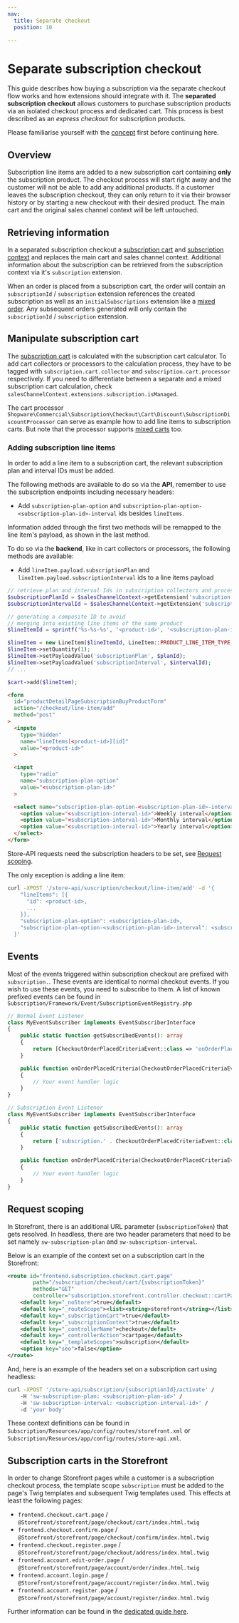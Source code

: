 ```yaml
---
nav:
  title: Separate checkout
  position: 10

---
```


# Separate subscription checkout

This guide describes how buying a subscription via the separate checkout flow works and how extensions should integrate with it.
The **separated subscription checkout** allows customers to purchase subscription products via an isolated checkout process and dedicated cart. 
This process is best described as an _express checkout_ for subscription products.

Please familiarise yourself with the [concept](../concept.md) first before continuing here.

## Overview

Subscription line items are added to a new subscription cart containing **only** the subscription product.
The checkout process will start right away and the customer will not be able to add any additional products.
If a customer leaves the subscription checkout, they can only return to it via their browser history or by starting a new checkout with their desired product.
The main cart and the original sales channel context will be left untouched.

## Retrieving information

In a separated subscription checkout a [subscription cart](../concept.md#subscription-cart) and [subscription context](../concept.md#subscription-context) and replaces the main cart and sales channel context.
Additional information about the subscription can be retrieved from the subscription context via it's `subscription` extension.

When an order is placed from a subscription cart, the order will contain an `subscriptionId` / `subscription` extension references the created subscription as well as an `initialSubscriptions` extension like a [mixed order](./mixed-checkout.md#retrieving-information).
Any subsequent orders generated will only contain the `subscriptionId` / `subscription` extension.

## Manipulate subscription cart

The [subscription cart](../concept.md#subscription-cart) is calculated with the subscription cart calculator.
To add cart collectors or processors to the calculation process, they have to be tagged with `subscription.cart.collector` and `subscription.cart.processor` respectively.
If you need to differentiate between a separate and a mixed subscription cart calculation, check `salesChannelContext.extensions.subscription.isManaged`.

The cart processor `Shopware\Commercial\Subscription\Checkout\Cart\Discount\SubscriptionDiscountProcessor` can serve as example how to add line items to subscription carts. But note that the processor supports [mixed carts](./mixed-checkout.md) too. 

### Adding subscription line items

In order to add a line item to a subscription cart, the relevant subscription plan and interval IDs must be added.

The following methods are available to do so via the **API**, remember to use the subscription endpoints including necessary headers:
- Add `subscription-plan-option` and `subscription-plan-option-<subscription-plan-id>-interval` ids besides `lineItems`.

Information added through the first two methods will be remapped to the line item's payload, as shown in the last method.

To do so via the **backend**, like in cart collectors or processors, the following methods are available: 
- Add `lineItem.payload.subscriptionPlan` and `lineItem.payload.subscriptionInterval` ids to a line items payload

<Tabs>
<Tab title="PHP">

```php
// retrieve plan and interval Ids in subscription collectors and processors 
$subscriptionPlanId = $salesChannelContext->getExtension('subscription')->getPlan()->getId();
$subscriptionIntervalId = $salesChannelContext->getExtension('subscription')->getInterval()->getId();

// generating a composite ID to avoid
// merging into existing line items of the same product
$lineItemId = sprintf('%s-%s-%s', '<product-id>', '<subscription-plan-id>', '<subscription-interval-id>');

$lineItem = new LineItem($lineItemId, LineItem::PRODUCT_LINE_ITEM_TYPE, '<product-id>');
$lineItem->setQuantity(1);
$lineItem->setPayloadValue('subscriptionPlan', $planId);
$lineItem->setPayloadValue('subscriptionInterval', $intervalId);
// ...

$cart->add($lineItem);
```

</Tab>

<Tab title="HTML Forms">

```html
<form
  id="productDetailPageSubscriptionBuyProductForm"
  action="/checkout/line-item/add"
  method="post"
>
  <inpute
    type="hidden"
    name="lineItems[<product-id>][id]"
    value="<product-id>"
  >

  <input
    type="radio"
    name="subscription-plan-option"
    value="<subscription-plan-id>"
  >

  <select name="subscription-plan-option-<subscription-plan-id>-interval">
    <option value="<subscription-interval-id>">Weekly interval</option>
    <option value="<subscription-interval-id>">Monthly interval</option>
    <option value="<subscription-interval-id>">Yearly interval</option>
  </select>
</form>
```

</Tab>

<Tab title="Headless (curl)">

Store-API requests need the subscription headers to be set, see [Request scoping](#request-scoping).

The only exception is adding a line item:

```sh
curl -XPOST '/store-api/suscription/checkout/line-item/add' -d '{
    "lineItems": [{
      "id": <product-id>,
      ...
    }],
    "subscription-plan-option": <subscription-plan-id>,
    "subscription-plan-option-<subscription-plan-id>-interval": <subscription-interval-id>
  }'
```

</Tab>
</Tabs>

## Events

Most of the events triggered within subscription checkout are prefixed with `subscription.`.
These events are identical to normal checkout events.
If you wish to use these events, you need to subscribe to them.
A list of known prefixed events can be found in `Subscription/Framework/Event/SubscriptionEventRegistry.php`

```php
// Normal Event Listener
class MyEventSubscriber implements EventSubscriberInterface
{
    public static function getSubscribedEvents(): array
    {
        return [CheckoutOrderPlacedCriteriaEvent::class => 'onOrderPlacedCriteria'];
    }

    public function onOrderPlacedCriteria(CheckoutOrderPlacedCriteriaEvent $event): void
    {
        // Your event handler logic
    }
}

// Subscription Event Listener
class MyEventSubscriber implements EventSubscriberInterface
{
    public static function getSubscribedEvents(): array
    {
        return ['subscription.' . CheckoutOrderPlacedCriteriaEvent::class => 'onOrderPlacedCriteria'];
    }

    public function onOrderPlacedCriteria(CheckoutOrderPlacedCriteriaEvent $event): void
    {
        // Your event handler logic
    }
}
```

## Request scoping

In Storefront, there is an additional URL parameter (`subscriptionToken`) that gets resolved.
In headless, there are two header parameters that need to be set namely `sw-subscription-plan` and `sw-subscription-interval`.

Below is an example of the context set on a subscription cart in the Storefront:

```xml
<route id="frontend.subscription.checkout.cart.page"
        path="/subscription/checkout/cart/{subscriptionToken}"
        methods="GET"
        controller="subscription.storefront.controller.checkout::cartPage">
    <default key="_noStore">true</default>
    <default key="_routeScope"><list><string>storefront</string></list></default>
    <default key="_subscriptionCart">true</default>
    <default key="_subscriptionContext">true</default>
    <default key="_controllerName">checkout</default>
    <default key="_controllerAction">cartpage</default>
    <default key="_templateScopes">subscription</default>
    <option key="seo">false</option>
</route>
```

And, here is an example of the headers set on a subscription cart using headless:

```sh
curl -XPOST '/store-api/subscription/{subscriptionId}/activate' /
    -H 'sw-subscription-plan: <subscription-plan-id>' /
    -H 'sw-subscription-interval: <subscription-interval-id>' /
    -d 'your body'
```

These context definitions can be found in `Subscription/Resources/app/config/routes/storefront.xml` or `Subscription/Resources/app/config/routes/store-api.xml`.

## Subscription carts in the Storefront

In order to change Storefront pages while a customer is a subscription checkout process, the template scope `subscription` must be added to the page's Twig templates and subsequent Twig templates used.
This effects at least the following pages:
- `frontend.checkout.cart.page` / `@Storefront/storefront/page/checkout/cart/index.html.twig`
- `frontend.checkout.confirm.page` / `@Storefront/storefront/page/checkout/confirm/index.html.twig`
- `frontend.checkout.register.page` / `@Storefront/storefront/page/checkout/address/index.html.twig`
- `frontend.account.edit-order.page` / `@Storefront/storefront/page/account/order/index.html.twig`
- `frontend.account.login.page` / `@Storefront/storefront/page/account/register/index.html.twig`
- `frontend.account.register.page` / `@Storefront/storefront/page/account/register/index.html.twig`

Further information can be found in the [dedicated guide here](./template-scoping.md).
